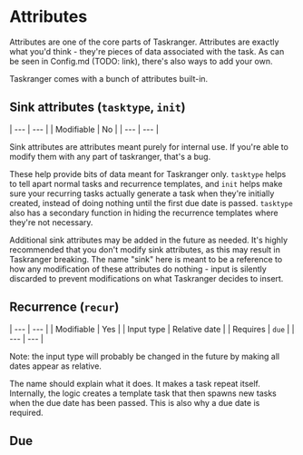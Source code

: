 # Attributes

Attributes are one of the core parts of Taskranger. Attributes are exactly what you'd think - they're pieces of data associated with the task. As can be seen in Config.md (TODO: link), there's also ways to add your own.

Taskranger comes with a bunch of attributes built-in.

## Sink attributes (`tasktype`, `init`)
| --- | --- |
| Modifiable | No |
| --- | --- |

Sink attributes are attributes meant purely for internal use. If you're able to modify them with any part of taskranger, that's a bug.

These help provide bits of data meant for Taskranger only. `tasktype` helps to tell apart normal tasks and recurrence templates, and `init` helps make sure your recurring tasks actually generate a task when they're initially created, instead of doing nothing until the first due date is passed. `tasktype` also has a secondary function in hiding the recurrence templates where they're not necessary.

Additional sink attributes may be added in the future as needed. It's highly recommended that you don't modify sink attributes, as this may result in Taskranger breaking. The name "sink" here is meant to be a reference to how any modification of these attributes do nothing - input is silently discarded to prevent modifications on what Taskranger decides to insert.

## Recurrence (`recur`)

| --- | --- |
| Modifiable | Yes |
| Input type | Relative date |
| Requires | `due` |
| --- | --- |

Note: the input type will probably be changed in the future by making all dates appear as relative.

The name should explain what it does. It makes a task repeat itself. Internally, the logic creates a template task that then spawns new tasks when the due date has been passed. This is also why a due date is required.

## Due
